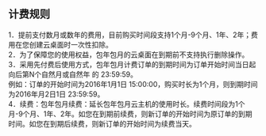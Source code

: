 ## 计费规则
1．提前支付数月或数年的费用，目前购买时间段支持1个月-9个月、1年、2年；费用在您创建云桌面时一次性扣除。<br>
2．为了保障您的使用权益，包年包月的云桌面在到期前不支持执行删除操作。<br>
3．采用先付费后使用方式，包年包月计费订单的到期时间为订单开始时间当日起向后第N个自然月或自然年 的 23:59:59。<br>
例如：订单的开始时间为2016年1月1日 15:00:00，购买时长为1个月，则到期时间为2016年月2日1日 23:59:59。<br>
4．续费：包年包月续费：延长包年包月云主机的使用时长。续费时间段为1个月-9个月、1年、2年。如您在到期前续费，则新订单的开始时间为原订单的到期时间。如您在到期后续费，则新订单的开始时间为续费当天。

